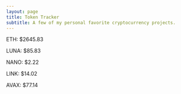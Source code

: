 ```yaml
---
layout: page
title: Token Tracker
subtitle: A few of my personal favorite cryptocurrency projects.
---
```


<!--BEGINCRYPTOINPUT-->
ETH: $2645.83

LUNA: $85.83

NANO: $2.22

LINK: $14.02

AVAX: $77.14

<!--ENDCRYPTOINPUT-->
